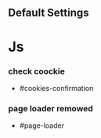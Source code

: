 ## Default Settings

# Js

### check coockie

- #cookies-confirmation

### page loader remowed

- #page-loader

